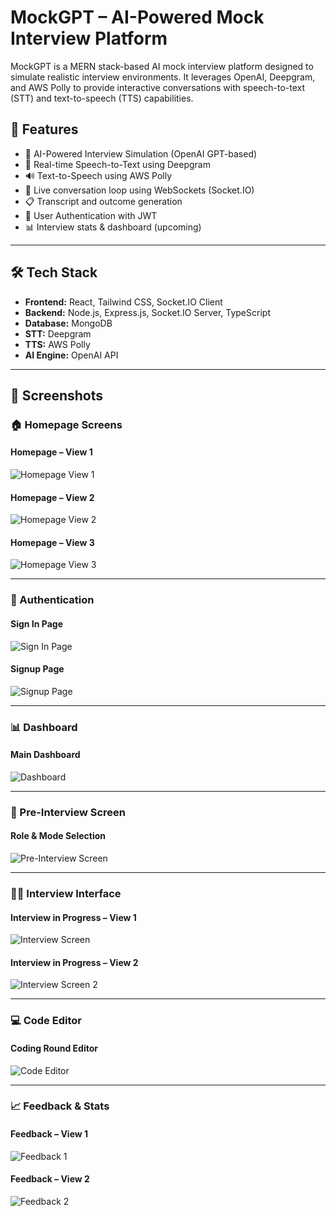 # MockGPT – AI-Powered Mock Interview Platform

MockGPT is a MERN stack-based AI mock interview platform designed to simulate realistic interview environments. It leverages OpenAI, Deepgram, and AWS Polly to provide interactive conversations with speech-to-text (STT) and text-to-speech (TTS) capabilities.

## 🚀 Features

- 🧠 AI-Powered Interview Simulation (OpenAI GPT-based)
- 🎤 Real-time Speech-to-Text using Deepgram
- 🔊 Text-to-Speech using AWS Polly
- 🔁 Live conversation loop using WebSockets (Socket.IO)
- 📋 Transcript and outcome generation
- 🔐 User Authentication with JWT
- 📊 Interview stats & dashboard (upcoming)

---

## 🛠 Tech Stack

- **Frontend:** React, Tailwind CSS, Socket.IO Client  
- **Backend:** Node.js, Express.js, Socket.IO Server, TypeScript  
- **Database:** MongoDB  
- **STT:** Deepgram  
- **TTS:** AWS Polly  
- **AI Engine:** OpenAI API  

---

## 📸 Screenshots

### 🏠 Homepage Screens

#### Homepage – View 1
![Homepage View 1](screenshots/HomePage-1.png)

#### Homepage – View 2
![Homepage View 2](screenshots/HomePage-2.png)

#### Homepage – View 3
![Homepage View 3](screenshots/HomePage-3.png)

---

### 🔐 Authentication

#### Sign In Page
![Sign In Page](screenshots/Signin.png)

#### Signup Page
![Signup Page](screenshots/Signup.png)

---

### 📊 Dashboard

#### Main Dashboard
![Dashboard](screenshots/Dashboard.png)

---

### 🎯 Pre-Interview Screen

#### Role & Mode Selection
![Pre-Interview Screen](screenshots/PreInterviewscreen.png)

---

### 🧑‍💼 Interview Interface

#### Interview in Progress – View 1
![Interview Screen](screenshots/InterviewScreen.png)

#### Interview in Progress – View 2
![Interview Screen 2](screenshots/InterviewScreen-2.png)

---

### 💻 Code Editor

#### Coding Round Editor
![Code Editor](screenshots/CodeEditor.png)

---

### 📈 Feedback & Stats

#### Feedback – View 1
![Feedback 1](screenshots/Feedback-1.png)

#### Feedback – View 2
![Feedback 2](screenshots/Feedback-2.png)

